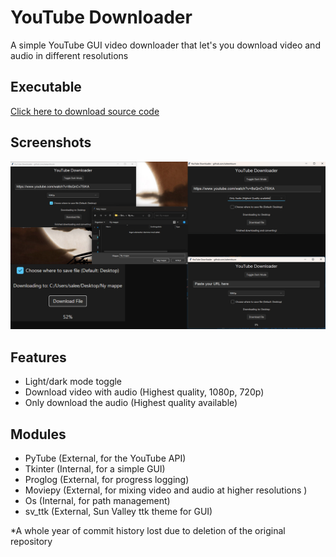 
# YouTube Downloader

A simple YouTube GUI video downloader that let's you download video and audio in different resolutions

## Executable

[Click here to download source code](https://github.com/saleemtoure/youtube-downloader/archive/refs/tags/v0.1.zip)


## Screenshots

![Screenshots](https://github.com/saleemtoure/youtube-downloader/blob/main/screenshots.png)

## Features

- Light/dark mode toggle
- Download video with audio (Highest quality, 1080p, 720p)
- Only download the audio (Highest quality available)


## Modules

- PyTube (External, for the YouTube API)
- Tkinter (Internal, for a simple GUI)
- Proglog (External, for progress logging)
- Moviepy (External, for mixing video and audio at higher resolutions )
- Os (Internal, for path management)
- sv_ttk (External, Sun Valley ttk theme for GUI)

*A whole year of commit history lost due to deletion of the original repository
